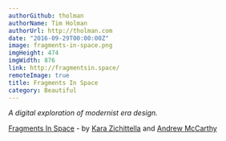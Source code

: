 ```yaml
---
authorGithub: tholman
authorName: Tim Holman
authorUrl: http://tholman.com
date: "2016-09-29T00:00:00Z"
image: fragments-in-space.png
imgHeight: 474
imgWidth: 876
link: http://fragmentsin.space/
remoteImage: true
title: Fragments In Space
category: Beautiful
---
```


_A digital exploration of modernist era design._

[Fragments In Space](http://fragmentsin.space/) - by [Kara Zichittella](http://cargocollective.com/toothmarket) and [Andrew McCarthy](http://andrevv.com/)
